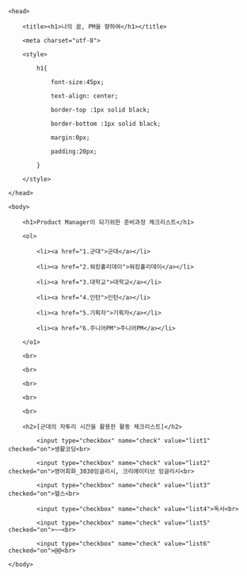 <!doctype html> 

<html>

	<head>

		<title><h1>나의 꿈, PM을 향하여</h1></title>

		<meta charset="utf-8">

		<style>

			h1{

				font-size:45px;

				text-align: center;

				border-top :1px solid black;

				border-bottom :1px solid black;

				margin:0px;

				padding:20px;

			}

		</style>

	</head>

	<body>

		<h1>Product Manager이 되기위한 준비과정 체크리스트</h1>

		<ol>

			<li><a href="1.군대">군대</a></li>

            <li><a href="2.워킹홀리데이">워킹홀리데이</a></li>

            <li><a href="3.대학교">대학교</a></li>

            <li><a href="4.인턴">인턴</a></li>

            <li><a href="5.기획자">기획자</a></li>

            <li><a href="6.주니어PM">주니어PM</a></li>

		</o1>

		<br>

		<br>

		<br>

		<br>

		<br>

		<h2>[군대의 자투리 시간을 활용한 활동 체크리스트]</h2>

			<input type="checkbox" name="check" value="list1" checked="on">생활코딩<br>

			<input type="checkbox" name="check" value="list2" checked="on">영어회화_3030잉글리시, 크리에이티브 잉글리시<br>

			<input type="checkbox" name="check" value="list3" checked="on">헬스<br>

			<input type="checkbox" name="check" value="list4">독서<br>

			<input type="checkbox" name="check" value="list5" checked="on">~~<br>

			<input type="checkbox" name="check" value="list6" checked="on">@@<br>

	</body>

</html>
